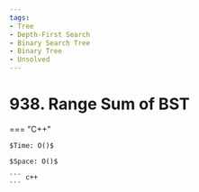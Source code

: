 ```yaml
---
tags:
- Tree
- Depth-First Search
- Binary Search Tree
- Binary Tree
- Unsolved
---
```



# 938. Range Sum of BST

=== "C++"

    $Time: O()$

    $Space: O()$

    ``` c++
    ```